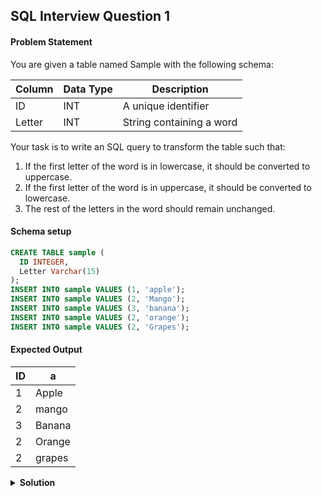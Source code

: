 ## SQL Interview Question 1

#### Problem Statement

You are given a table named Sample with the following schema:

| Column  | Data Type | Description              |
|---------|-----------|--------------------------|
| ID      | INT       | A unique identifier      |
| Letter  | INT       | String containing a word |

Your task is to write an SQL query to transform the table such that:

1. If the first letter of the word is in lowercase, it should be converted to uppercase.
2. If the first letter of the word is in uppercase, it should be converted to lowercase.
3. The rest of the letters in the word should remain unchanged.

#### Schema setup

```sql
CREATE TABLE sample (
  ID INTEGER,
  Letter Varchar(15)
);
INSERT INTO sample VALUES (1, 'apple');
INSERT INTO sample VALUES (2, 'Mango');
INSERT INTO sample VALUES (3, 'banana');
INSERT INTO sample VALUES (2, 'orange');
INSERT INTO sample VALUES (2, 'Grapes');
```

#### Expected Output

| ID  | a      |
|----|--------|
| 1  | Apple  |
| 2  | mango  |
| 3  | Banana |
| 2  | Orange |
| 2  | grapes |

<details>
<summary><strong>Solution</strong></summary>

```sql
SELECT
    ID,
    CASE
     WHEN BINARY LEFT(Letter,1) = BINARY UPPER(LEFT(Letter,1)) THEN CONCAT(LOWER(LEFT(Letter,1)),'',SUBSTR(Letter,2))
     ELSE CONCAT(UPPER(LEFT(Letter,1)),'',SUBSTR(Letter,2))
    END as a
FROM sample;
```
</details>
